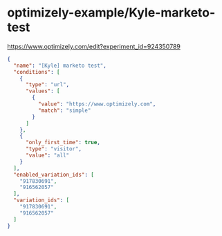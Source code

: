 optimizely-example/Kyle-marketo-test
===================================

https://www.optimizely.com/edit?experiment_id=924350789

```json
{
  "name": "[Kyle] marketo test",
  "conditions": [
    {
      "type": "url",
      "values": [
        {
          "value": "https://www.optimizely.com",
          "match": "simple"
        }
      ]
    },
    {
      "only_first_time": true,
      "type": "visitor",
      "value": "all"
    }
  ],
  "enabled_variation_ids": [
    "917830691",
    "916562057"
  ],
  "variation_ids": [
    "917830691",
    "916562057"
  ]
}
```